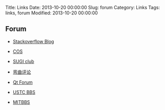 Title: Links
Date: 2013-10-20 00:00:00
Slug: forum
Category: Links
Tags: links, forum
Modified: 2013-10-20 00:00:00

## Forum

- [Stackoverflow Blog](https://stackoverflow.blog/)

- [COS](http://cos.name/cn/)
- [SUGI club](http://sugiclub.blogspot.com)


- [弯曲评论](http://www.tektalk.org)
- [Qt Forum](http://qt-project.org/forums)

- [USTC BBS](www.bbs.ustc.edu.cn)
- [MITBBS](www.mitbbs.com)
